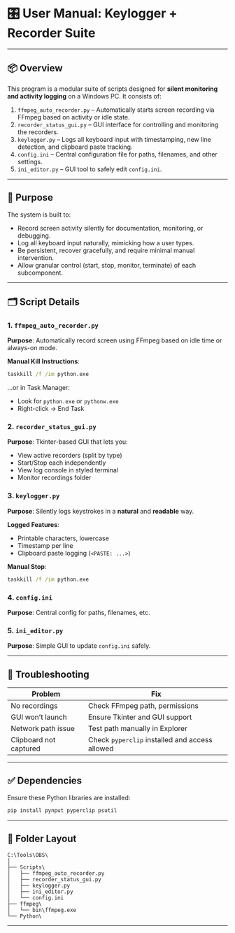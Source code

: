 
# 🎛️ User Manual: Keylogger + Recorder Suite

---

## 📦 Overview

This program is a modular suite of scripts designed for **silent monitoring and activity logging** on a Windows PC. It consists of:

1. `ffmpeg_auto_recorder.py` – Automatically starts screen recording via FFmpeg based on activity or idle state.
2. `recorder_status_gui.py` – GUI interface for controlling and monitoring the recorders.
3. `keylogger.py` – Logs all keyboard input with timestamping, new line detection, and clipboard paste tracking.
4. `config.ini` – Central configuration file for paths, filenames, and other settings.
5. `ini_editor.py` – GUI tool to safely edit `config.ini`.

---

## 🧠 Purpose

The system is built to:
- Record screen activity silently for documentation, monitoring, or debugging.
- Log all keyboard input naturally, mimicking how a user types.
- Be persistent, recover gracefully, and require minimal manual intervention.
- Allow granular control (start, stop, monitor, terminate) of each subcomponent.

---

## 🗂️ Script Details

### 1. `ffmpeg_auto_recorder.py`
**Purpose**: Automatically record screen using FFmpeg based on idle time or always-on mode.

**Manual Kill Instructions**:
```cmd
taskkill /f /im python.exe
```
...or in Task Manager:
- Look for `python.exe` or `pythonw.exe`
- Right-click → End Task

### 2. `recorder_status_gui.py`
**Purpose**: Tkinter-based GUI that lets you:
- View active recorders (split by type)
- Start/Stop each independently
- View log console in styled terminal
- Monitor recordings folder

### 3. `keylogger.py`
**Purpose**: Silently logs keystrokes in a **natural** and **readable** way.

**Logged Features**:
- Printable characters, lowercase
- Timestamp per line
- Clipboard paste logging (`<PASTE: ...>`)

**Manual Stop**:
```cmd
taskkill /f /im python.exe
```

### 4. `config.ini`
**Purpose**: Central config for paths, filenames, etc.

### 5. `ini_editor.py`
**Purpose**: Simple GUI to update `config.ini` safely.

---

## 🧪 Troubleshooting

| Problem | Fix |
|--------|-----|
| No recordings | Check FFmpeg path, permissions |
| GUI won’t launch | Ensure Tkinter and GUI support |
| Network path issue | Test path manually in Explorer |
| Clipboard not captured | Check `pyperclip` installed and access allowed |

---

## ✅ Dependencies

Ensure these Python libraries are installed:
```bash
pip install pynput pyperclip psutil
```

---

## 📁 Folder Layout
```
C:\Tools\OBS\
│
├── Scripts\
│   ├── ffmpeg_auto_recorder.py
│   ├── recorder_status_gui.py
│   ├── keylogger.py
│   ├── ini_editor.py
│   └── config.ini
├── ffmpeg\
│   └── bin\ffmpeg.exe
└── Python\
```

---
